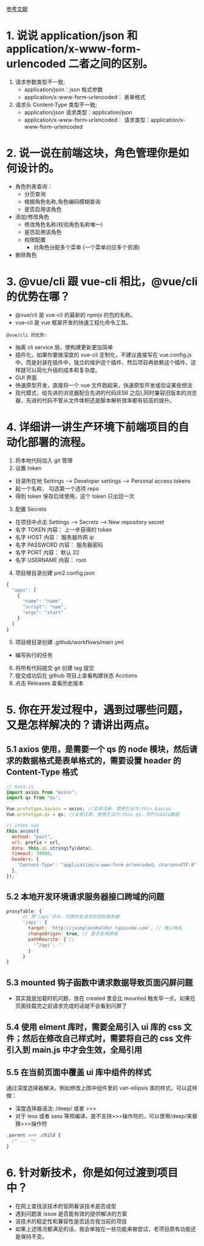 [参考文献](https://blog.csdn.net/weixin_50983325/article/details/113182762)

# 1. 说说 application/json 和 application/x-www-form-urlencoded 二者之间的区别。

1. 请求参数类型不一致;
   - application/json：json 格式参数
   - application/x-www-form-urlencoded： 表单格式
2. 请求头 Content-Type 类型不一致;
   - application/json 请求类型：application/json
   - application/x-www-form-urlencoded： 请求类型：application/x-www-form-urlencoded

# 2. 说一说在前端这块，角色管理你是如何设计的。

- 角色列表查询：
  - 分页查询
  - 根据角色名称,角色编码模糊查询
  - 是否启用该角色
- 添加/修改角色
  - 修改角色名称(校验角色名称唯一)
  - 是否启用该角色
  - 权限配置
    - 对角色分配多个菜单 (一个菜单对应多个资源)
- 删除角色

# 3. @vue/cli 跟 vue-cli 相比，@vue/cli 的优势在哪？

- @vue/cli 是 vue-cli 的最新的 npmjs 的包的名称。
- vue-cli 是 vue 框架开发的快速工程化命令工具。

`@vue/cli 的优势:`

- 抽离 cli service 层，使构建更新更加简单
- 插件化，如果你要做深度的 vue-cli 定制化，不建议直接写在 vue.config.js 中，而是封装在插件中，独立的维护这个插件，然后项目再依赖这个插件。这样就可以简化升级的成本和复杂度。
- GUI 界面
- 快速原型开发，直接将一个 vue 文件跑起来，快速原型开发或验证某些想法
- 现代模式，给先进的浏览器配合先进的代码(ES6 之后),同时兼容旧版本的浏览器，先进的代码不管从文件体积还是脚本解析效率都有较高的提升。

# 4. 详细讲一讲生产环境下前端项目的自动化部署的流程。

1. 将本地代码加入 git 管理
2. 设置 token

- 目录所在地 Settings --> Developer settings --> Personal access tokens
- 起一个名称， 勾选第一个选项 repo
- 得到 token 保存后续使用，这个 token 只出现一次

3. 配置 Secrets

- 在项目中点击 Settings --> Secrets --> New repository secret
- 名字 TOKEN 内容： 上一步获得的 token
- 名字 HOST 内容： 服务器外网 ip
- 名字 PASSWORD 内容： 服务器密码
- 名字 PORT 内容： 默认 22
- 名字 USERNAME 内容： root

4. 项目根目录创建 pm2.config.json

```js
{
  "apps": [
    {
      "name": "name",
      "script": "npm",
      "args": "start"
    }
  ]
}
```

5. 项目根目录创建 .github/workflows/main.yml

- 编写执行的任务

6. 将所有代码提交 git 创建 tag 提交
7. 提交成功后在 github 项目上查看构建状态 Acctions
8. 点击 Releases 查看历史版本

# 5. 你在开发过程中，遇到过哪些问题，又是怎样解决的？请讲出两点。

## 5.1 axios 使用，是需要一个 qs 的 node 模块，然后请求的数据格式是表单格式的，需要设置 header 的 Content-Type 格式

```js
// main.js
import axios from "axios";
import qs from "qs";

Vue.prototype.$axios = axios; //全局注册，使用方法为:this.$axios
Vue.prototype.qs = qs; //全局注册，使用方法为:this.qs，序列化data数据

// index.vue
this.axios({
  method: "post",
  url: prefix + url,
  data: this.qs.stringify(data),
  timeout: 30000,
  headers: {
    "Content-Type": "application/x-www-form-urlencoded; charset=UTF-8",
  },
});
```

## 5.2 本地开发环境请求服务器接口跨域的问题

```js
proxyTable: {
      // 用‘/api’开头，代理所有请求到目标服务器
      '/api': {
        target: 'http://jsonplaceholder.typicode.com', // 接口域名
        changeOrigin: true, // 是否启用跨域
        pathRewrite: { //
          '^/api': ''
        }
      }
}
```

## 5.3 mounted 钩子函数中请求数据导致页面闪屏问题

- 其实就是加载时机问题，放在 created 里会比 mounted 触发早一点，如果在页面挂载完之前请求完成的话就不会看到闪屏了

## 5.4 使用 elment 库时，需要全局引入 ui 库的 css 文件；然后在修改自己样式时，需要将自己的 css 文件引入到 main.js 中才会生效，全局引用

## 5.5 在当前页面中覆盖 ui 库中组件的样式

通过深度选择器解决。例如修改上图中组件里的 van-ellipsis 类的样式，可以这样做：

- 深度选择器语法: /deep/ 或者 >>>
- 对于 less 或者 sass 等预编译，是不支持>>>操作符的，可以使用/deep/来替换>>>操作符

```css
.parent >>> .child {
  /* ... */
}
```

# 6. 针对新技术，你是如何过渡到项目中？

- 在网上查找该技术的官网看该技术是否成型
- 遇到问题发 issue 是否能有效的提供解决的方案
- 该技术的稳定性和兼容性是否适合我当前的项目
- 如果上述情况都满足的话，我会单独在一些功能来做尝试，老项目原有功能还是保持不变。
